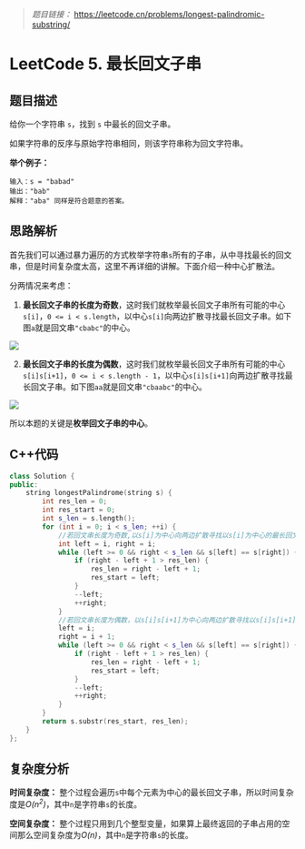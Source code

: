 > *题目链接：* https://leetcode.cn/problems/longest-palindromic-substring/

# LeetCode 5. 最长回文子串

## 题目描述

给你一个字符串 `s`，找到 `s` 中最长的回文子串。

如果字符串的反序与原始字符串相同，则该字符串称为回文字符串。

**举个例子：**

```
输入：s = "babad"
输出："bab"
解释："aba" 同样是符合题意的答案。
```

## 思路解析

首先我们可以通过暴力遍历的方式枚举字符串`s`所有的子串，从中寻找最长的回文串，但是时间复杂度太高，这里不再详细的讲解。下面介绍一种中心扩散法。

分两情况来考虑：

1. **最长回文子串的长度为奇数**，这时我们就枚举最长回文子串所有可能的中心`s[i]`，`0 <= i < s.length`，以中心`s[i]`向两边扩散寻找最长回文子串。如下图`a`就是回文串`"cbabc"`的中心。

![](https://gitee.com/ldtech007/picture/raw/master/pic/lc-0005-01.png)

2. **最长回文子串的长度为偶数**，这时我们就枚举最长回文子串所有可能的中心`s[i]s[i+1]`，`0 <= i < s.length - 1`，以中心`s[i]s[i+1]`向两边扩散寻找最长回文子串。如下图`aa`就是回文串`"cbaabc"`的中心。

![](https://gitee.com/ldtech007/picture/raw/master/pic/lc-0005-02.png)


所以本题的关键是**枚举回文子串的中心**。

## C++代码

```cpp
class Solution {
public:
    string longestPalindrome(string s) {
        int res_len = 0;
        int res_start = 0;
        int s_len = s.length();
        for (int i = 0; i < s_len; ++i) {
            //若回文串长度为奇数,以s[i]为中心向两边扩散寻找以s[i]为中心的最长回文子串
            int left = i, right = i;
            while (left >= 0 && right < s_len && s[left] == s[right]) {
                if (right - left + 1 > res_len) {
                    res_len = right - left + 1;
                    res_start = left;
                }
                --left;
                ++right;
            }
            //若回文串长度为偶数，以s[i]s[i+1]为中心向两边扩散寻找以s[i]s[i+1]为中心的最长回文子串
            left = i;
            right = i + 1;
            while (left >= 0 && right < s_len && s[left] == s[right]) {
                if (right - left + 1 > res_len) {
                    res_len = right - left + 1;
                    res_start = left;
                }
                --left;
                ++right;
            }
        }
        return s.substr(res_start, res_len);
    }
};
```

## 复杂度分析

**时间复杂度：** 整个过程会遍历`s`中每个元素为中心的最长回文子串，所以时间复杂度是*O(n<sup>2</sup>)*，其中`n`是字符串`s`的长度。

**空间复杂度：** 整个过程只用到几个整型变量，如果算上最终返回的子串占用的空间那么空间复杂度为*O(n)*，其中`n`是字符串`s`的长度。

